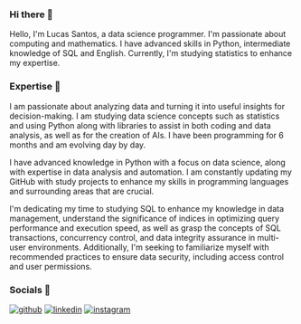 ### Hi there 👋
Hello, I'm Lucas Santos, a data science programmer. I'm passionate about computing and mathematics. I have advanced skills in Python, intermediate knowledge of SQL and English. Currently, I'm studying statistics to enhance my expertise.

### Expertise 🚀
I am passionate about analyzing data and turning it into useful insights for decision-making. I am studying data science concepts such as statistics and using Python along with libraries to assist in both coding and data analysis, as well as for the creation of AIs. I have been programming for 6 months and am evolving day by day.

I have advanced knowledge in Python with a focus on data science, along with expertise in data analysis and automation. I am constantly updating my GitHub with study projects to enhance my skills in programming languages and surrounding areas that are crucial.

I'm dedicating my time to studying SQL to enhance my knowledge in data management, understand the significance of indices in optimizing query performance and execution speed, as well as grasp the concepts of SQL transactions, concurrency control, and data integrity assurance in multi-user environments. Additionally, I'm seeking to familiarize myself with recommended practices to ensure data security, including access control and user permissions.

### Socials 📱
[![github](https://img.shields.io/badge/github-000?style=for-the-badge&logo=github&logoColor=white)](https://github.com/LucasSantos875478)
[![linkedin](https://img.shields.io/badge/linkedin-0A66C2?style=for-the-badge&logo=linkedin&logoColor=white)](https://www.linkedin.com/in/lucas-santos-454584285/)
[![instagram](https://img.shields.io/badge/instagram-1DA1F2?style=for-the-badge&logo=instagram&logoColor=)](https://www.instagram.com/lucassantos875478/)
<!--
**LucasSantos875478/LucasSantos875478** is a ✨ _special_ ✨ repository because its `README.md` (this file) appears on your GitHub profile.

Here are some ideas to get you started:

- 🔭 I’m currently working on ...
- 🌱 I’m currently learning ...
- 👯 I’m looking to collaborate on ...
- 🤔 I’m looking for help with ...
- 💬 Ask me about ...
- 📫 How to reach me: ...
- 😄 Pronouns: ...
- ⚡ Fun fact: ...
-->
